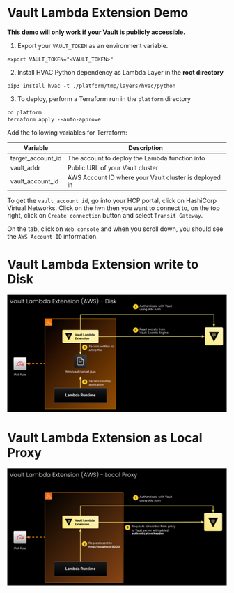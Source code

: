 # Vault Lambda Extension Demo

**This demo will only work if your Vault is publicly accessible.** 

1. Export your `VAULT_TOKEN` as an environment variable.
```
export VAULT_TOKEN="<VAULT_TOKEN>"
```

2. Install HVAC Python dependency as Lambda Layer in the **root directory**
```
pip3 install hvac -t ./platform/tmp/layers/hvac/python
```

3. To deploy, perform a Terraform run in the `platform` directory
```
cd platform
terraform apply --auto-approve 
```

Add the following variables for Terraform:

| Variable          | Description                                            |
|-------------------|--------------------------------------------------------|
| target_account_id | The account to deploy the Lambda function into         |
| vault_addr        | Public URL of your Vault cluster                       |
| vault_account_id  | AWS Account ID where your Vault cluster is deployed in |

To get the `vault_account_id`, go into your HCP portal, click on HashiCorp Virtual Networks. 
Click on the hvn then you want to connect to, on the top right, click on `Create connection` button and select `Transit Gateway`. 

On the tab, click on `Web console` and when you scroll down, you should see the `AWS Account ID` information. 


# Vault Lambda Extension write to Disk
![Lambda extension write to disk](./img/disk.png)

# Vault Lambda Extension as Local Proxy
![Lambda extension as proxy](./img/local-proxy.png)